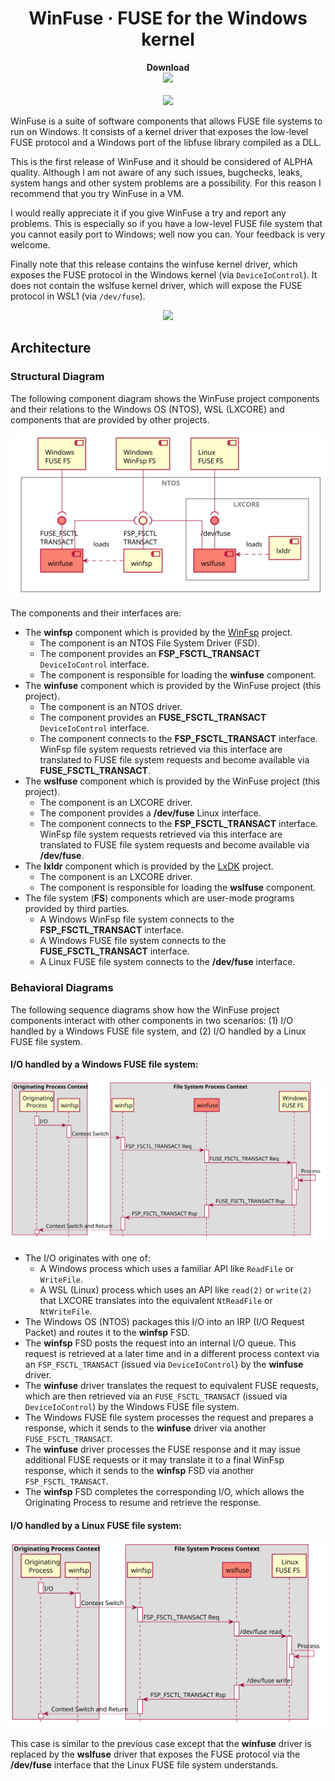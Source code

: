 <h1 align="center">
    WinFuse &middot; FUSE for the Windows kernel
</h1>

<p align="center">
    <b>Download</b><br>
    <a href="https://github.com/billziss-gh/winfuse/releases">
        <img src="https://img.shields.io/github/release/billziss-gh/winfuse/all.svg?label=latest&colorB=e52e4b&style=for-the-badge"/>
    </a>
    <br/>
    <br/>
    <a href="https://ci.appveyor.com/project/billziss-gh/winfuse">
        <img src="https://img.shields.io/appveyor/ci/billziss-gh/winfuse.svg"/>
    </a>
</p>

WinFuse is a suite of software components that allows FUSE file systems to run on Windows. It consists of a kernel driver that exposes the low-level FUSE protocol and a Windows port of the libfuse library compiled as a DLL.

This is the first release of WinFuse and it should be considered of ALPHA quality. Although I am not aware of any such issues, bugchecks, leaks, system hangs and other system problems are a possibility. For this reason I recommend that you try WinFuse in a VM.

I would really appreciate it if you give WinFuse a try and report any problems. This is especially so if you have a low-level FUSE file system that you cannot easily port to Windows; well now you can. Your feedback is very welcome.

Finally note that this release contains the winfuse kernel driver, which exposes the FUSE protocol in the Windows kernel (via `DeviceIoControl`). It does not contain the wslfuse kernel driver, which will expose the FUSE protocol in WSL1 (via `/dev/fuse`).

<p align="center">
    <img src="doc/cap.gif"/>
</p>

## Architecture

### Structural Diagram

The following component diagram shows the WinFuse project components and their relations to the Windows OS (NTOS), WSL (LXCORE) and components that are provided by other projects.

![Component Diagram](doc/component.svg)

The components and their interfaces are:

- The **winfsp** component which is provided by the [WinFsp](https://github.com/billziss-gh/winfsp) project.
    - The component is an NTOS File System Driver (FSD).
    - The component provides an **FSP_FSCTL_TRANSACT** `DeviceIoControl` interface.
    - The component is responsible for loading the **winfuse** component.
- The **winfuse** component which is provided by the WinFuse project (this project).
    - The component is an NTOS driver.
    - The component provides an **FUSE_FSCTL_TRANSACT** `DeviceIoControl` interface.
    - The component connects to the **FSP_FSCTL_TRANSACT** interface. WinFsp file system requests retrieved via this interface are translated to FUSE file system requests and become available via **FUSE_FSCTL_TRANSACT**.
- The **wslfuse** component which is provided by the WinFuse project (this project).
    - The component is an LXCORE driver.
    - The component provides a **/dev/fuse** Linux interface.
    - The component connects to the **FSP_FSCTL_TRANSACT** interface. WinFsp file system requests retrieved via this interface are translated to FUSE file system requests and become available via **/dev/fuse**.
- The **lxldr** component which is provided by the [LxDK](https://github.com/billziss-gh/lxdk) project.
    - The component is an LXCORE driver.
    - The component is responsible for loading the **wslfuse** component.
- The file system (**FS**) components which are user-mode programs provided by third parties.
    - A Windows WinFsp file system connects to the **FSP_FSCTL_TRANSACT** interface.
    - A Windows FUSE file system connects to the **FUSE_FSCTL_TRANSACT** interface.
    - A Linux FUSE file system connects to the **/dev/fuse** interface.

### Behavioral Diagrams

The following sequence diagrams show how the WinFuse project components interact with other components in two scenarios: (1) I/O handled by a Windows FUSE file system, and (2) I/O handled by a Linux FUSE file system.

#### I/O handled by a Windows FUSE file system:

![Windows FS Sequence Diagram](doc/winseq.svg)

- The I/O originates with one of:
    - A Windows process which uses a familiar API like `ReadFile` or `WriteFile`.
    - A WSL (Linux) process which uses an API like `read(2)` or `write(2)` that LXCORE translates into the equivalent `NtReadFile` or `NtWriteFile`.
- The Windows OS (NTOS) packages this I/O into an IRP (I/O Request Packet) and routes it to the **winfsp** FSD.
- The **winfsp** FSD posts the request into an internal I/O queue. This request is retrieved at a later time and in a different process context via an `FSP_FSCTL_TRANSACT` (issued via `DeviceIoControl`) by the **winfuse** driver.
- The **winfuse** driver translates the request to equivalent FUSE requests, which are then retrieved via an `FUSE_FSCTL_TRANSACT` (issued via `DeviceIoControl`) by the Windows FUSE file system.
- The Windows FUSE file system processes the request and prepares a response, which it sends to the **winfuse** driver via another `FUSE_FSCTL_TRANSACT`.
- The **winfuse** driver processes the FUSE response and it may issue additional FUSE requests or it may translate it to a final WinFsp response, which it sends to the **winfsp** FSD via another `FSP_FSCTL_TRANSACT`.
- The **winfsp** FSD completes the corresponding I/O, which allows the Originating Process to resume and retrieve the response.

#### I/O handled by a Linux FUSE file system:

![Linux FS Sequence Diagram](doc/wslseq.svg)

This case is similar to the previous case except that the **winfuse** driver is replaced by the **wslfuse** driver that exposes the FUSE protocol via the **/dev/fuse** interface that the Linux FUSE file system understands.
